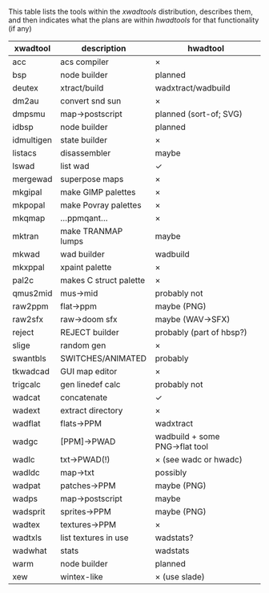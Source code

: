 This table lists the tools within the *xwadtools* distribution, describes them,
and then indicates what the plans are within *hwadtools* for that functionality
(if any)

xwadtool              | description           | hwadtool
--------------------- | --------------------- | ------------------------------
acc                   | acs compiler          | ×
bsp                   | node builder          | planned
deutex                | xtract/build          | wadxtract/wadbuild
dm2au                 | convert snd sun       | ×
dmpsmu                | map→postscript        | planned (sort-of; SVG)
idbsp                 | node builder          | planned
idmultigen            | state builder         | ×
listacs               | disassembler          | maybe
lswad                 | list wad              | ✓
mergewad              | superpose maps        | ×
mkgipal               | make GIMP palettes    | ×
mkpopal               | make Povray palettes  | ×
mkqmap                | …ppmqant…             | ×
mktran                | make TRANMAP lumps    | maybe
mkwad                 | wad builder           | wadbuild
mkxppal               | xpaint palette        | ×
pal2c                 | makes C struct palette| ×
qmus2mid              | mus→mid               | probably not
raw2ppm               | flat→ppm              | maybe (PNG)
raw2sfx               | raw→doom sfx          | maybe (WAV→SFX)
reject                | REJECT builder        | probably (part of hbsp?)
slige                 | random gen            | ×
swantbls              | SWITCHES/ANIMATED     | probably
tkwadcad              | GUI map editor        | ×
trigcalc              | gen linedef calc      | probably not
wadcat                | concatenate           | ✓
wadext                | extract directory     | ×
wadflat               | flats→PPM             | wadxtract
wadgc                 | [PPM]→PWAD            | wadbuild + some PNG→flat tool
wadlc                 | txt→PWAD(!)           | × (see wadc or hwadc)
wadldc                | map→txt               | possibly
wadpat                | patches→PPM           | maybe (PNG)
wadps                 | map→postscript        | maybe
wadsprit              | sprites→PPM           | maybe (PNG)
wadtex                | textures→PPM          | ×
wadtxls               | list textures in use  | wadstats?
wadwhat               | stats                 | wadstats| heuristics tool
warm                  | node builder          | planned
xew                   | wintex-like           | × (use slade)
